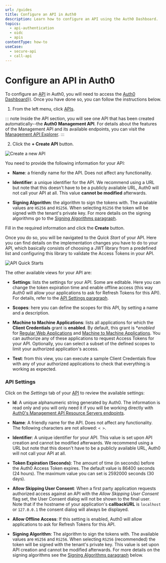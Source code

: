 ```yaml
---
url: /guides
title: Configure an API in Auth0
description: Learn how to configure an API using the Auth0 Dashboard.
topics:
  - api-authentication
  - oidc
  - apis
contentType: how-to
useCase:
  - secure-api
  - call-api
---
```

# Configure an API in Auth0

To configure an [API](/api-auth/apis.md) in Auth0, you will need to access the [Auth0 Dashboard](${manage.url)}). Once you have done so, you can follow the instructions below.

1. From the left menu, click [APIs](${manage_url}/#/apis).

::: note
Inside the API section, you will see one API that has been created automatically--the **Auth0 Management API**. For details about the features of the Management API and its available endpoints, you can visit the [Management API Explorer](/api/management/v2).
:::

2. Click the **+ Create API** button.

![Create a new API](/media/articles/api/overview/create-api.png)

You need to provide the following information for your API:

- **Name**: a friendly name for the API. Does not affect any functionality.

- **Identifier**: a unique identifier for the API. We recommend using a URL but note that this doesn't have to be a publicly available URL, Auth0 will not call your API at all. This value **cannot be modified** afterwards.

- **Signing Algorithm**: the algorithm to sign the tokens with. The available values are `HS256` and `RS256`. When selecting `RS256` the token will be signed with the tenant's private key. For more details on the signing algorithms go to the [Signing Algorithms paragraph](#signing-algorithms).

Fill in the required information and click the **Create** button.

Once you do so, you will be navigated to the *Quick Start* of your API. Here you can find details on the implementation changes you have to do to your API, which basically consists of choosing a JWT library from a predefined list and configuring this library to validate the Access Tokens in your API.

![API Quick Starts](/media/articles/api/overview/quickstarts-view.png)


The other available views for your API are:

- **Settings**: lists the settings for your API. Some are editable. Here you can change the token expiration time and enable offline access (this way Auth0 will allow your applications to ask for Refresh Tokens for this API). For details, refer to the [API Settings paragraph](#api-settings).

- **Scopes**: here you can define the scopes for this API, by setting a name and a description.

- **Machine to Machine Applications**: lists all applications for which the **Client Credentials** grant is **enabled**. By default, this grant is **enabled* for [Regular Web Applications](/applications/webapps) and [Machine to Machine Applications](/applications/machine-to-machine). You can authorize any of these applications to request Access Tokens for your API. Optionally, you can select a subset of the defined scopes to  limit your authorized application's access. 

- **Test**: from this view, you can execute a sample Client Credentials flow with any of your authorized applications to check that everything is working as expected.

### API Settings

Click on the *Settings* tab of your [API](${manage_url}/#/apis) to review the available settings:

- **Id**: A unique alphanumeric string generated by Auth0. The information is read only and you will only need it if you will be working directly with [Auth0's Management API Resource Servers endpoints](/api/management/v2#!/Resource_Servers/get_resource_servers_by_id).

- **Name**: A friendly name for the API. Does not affect any functionality. The following characters are not allowed: `< >`.

- **Identifier**: A unique identifier for your API. This value is set upon API creation and cannot be modified afterwards. We recommend using a URL but note that this doesn't have to be a publicly available URL, Auth0 will not call your API at all.

- **Token Expiration (Seconds)**: The amount of time (in seconds) before the Auth0 Access Token expires. The default value is 86400 seconds (24 hours). The maximum value you can set is 2592000 seconds (30 days).

- **Allow Skipping User Consent**: When a first party application requests authorized access against an API with the *Allow Skipping User Consent* flag set, the User Consent dialog will not be shown to the final user. Note that if the hostname of your application's **callbackURL** is `localhost` or `127.0.0.1` the consent dialog will always be displayed.

- **Allow Offline Access**: If this setting is enabled, Auth0 will allow applications to ask for Refresh Tokens for this API.

- **Signing Algorithm**: The algorithm to sign the tokens with. The available values are `HS256` and `RS256`. When selecting `RS256` (recommended) the token will be signed with the tenant's private key. This value is set upon API creation and cannot be modified afterwards. For more details on the signing algorithms see the [Signing Algorithms paragraph](#signing-algorithms) below.
